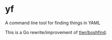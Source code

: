 # yf

A command line tool for finding things in YAML

This is a Go rewrite/improvement of
[tlwr/boshfind](https://github.com/tlwr/boshfind).
